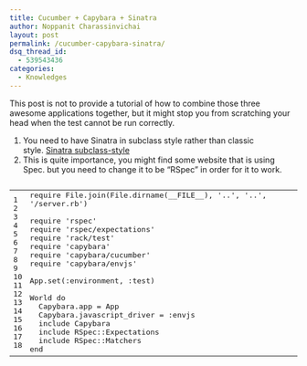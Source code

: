 ```yaml
---
title: Cucumber + Capybara + Sinatra
author: Noppanit Charassinvichai
layout: post
permalink: /cucumber-capybara-sinatra/
dsq_thread_id:
  - 539543436
categories:
  - Knowledges
---
```

This post is not to provide a tutorial of how to combine those three awesome applications together, but it might stop you from scratching your head when the test cannot be run correctly.

  1. You need to have Sinatra in subclass style rather than classic style. [Sinatra subclass-style][1]
  2. This is quite importance, you might find some website that is using Spec. but you need to change it to be &#8220;RSpec&#8221; in order for it to work.

<pre><div class="codecolorer-container ruby blackboard" style="overflow:auto;white-space:nowrap;width:100%;">
  <table cellspacing="0" cellpadding="0">
    <tr>
      <td class="line-numbers">
        <div>
          1<br />2<br />3<br />4<br />5<br />6<br />7<br />8<br />9<br />10<br />11<br />12<br />13<br />14<br />15<br />16<br />17<br />18<br />
        </div>
      </td>
      
      <td>
        <div class="ruby codecolorer">
          <span class="kw3">require</span> <span class="kw4">File</span>.<span class="me1">join</span><span class="br0">&#40;</span><span class="kw4">File</span>.<span class="me1">dirname</span><span class="br0">&#40;</span><span class="kw2">__FILE__</span><span class="br0">&#41;</span>, <span class="st0">'..'</span>, <span class="st0">'..'</span>, <span class="st0">'/server.rb'</span><span class="br0">&#41;</span><br />
          <br />
          <span class="kw3">require</span> <span class="st0">'rspec'</span><br />
          <span class="kw3">require</span> <span class="st0">'rspec/expectations'</span><br />
          <span class="kw3">require</span> <span class="st0">'rack/test'</span><br />
          <span class="kw3">require</span> <span class="st0">'capybara'</span><br />
          <span class="kw3">require</span> <span class="st0">'capybara/cucumber'</span><br />
          <span class="kw3">require</span> <span class="st0">'capybara/envjs'</span><br />
          <br />
          App.<span class="me1">set</span><span class="br0">&#40;</span><span class="re3">:environment</span>, <span class="re3">:test</span><span class="br0">&#41;</span><br />
          <br />
          World <span class="kw1">do</span><br />
          &nbsp; Capybara.<span class="me1">app</span> = App<br />
          &nbsp; Capybara.<span class="me1">javascript_driver</span> = <span class="re3">:envjs</span><br />
          &nbsp; <span class="kw1">include</span> Capybara<br />
          &nbsp; <span class="kw1">include</span> <span class="re2">RSpec::Expectations</span><br />
          &nbsp; <span class="kw1">include</span> <span class="re2">RSpec::Matchers</span><br />
          <span class="kw1">end</span>
        </div>
      </td>
    </tr>
  </table>
</div>

</pre>

 [1]: http://www.sinatrarb.com/intro.html#Using%20a%20Classic%20Style%20Application%20with%20a%20config.ru "Sinatra subclass"
